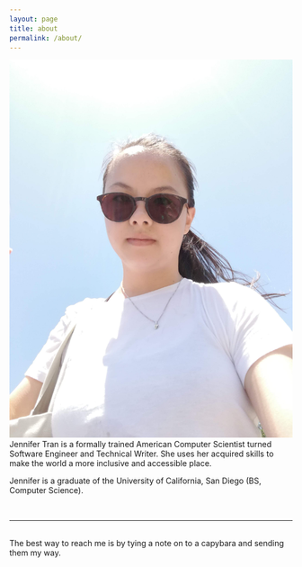 ```yaml
---
layout: page
title: about
permalink: /about/
---
```


<img class="col one right" src="/img/prof_pic.jpg">

<br/>
Jennifer Tran is a formally trained American Computer Scientist turned Software Engineer and Technical Writer. She uses her acquired skills to make the world a more inclusive and accessible place. 

Jennifer is a graduate of the University of California, San Diego (BS, Computer Science). 

<br/>
<hr/>
<br/>
<span class="contacticon center">
	<a href="mailto:jet054@eng.ucsd.edu"><i class="fa fa-envelope-square"></i></a>
	<a href="https://github.com/botanical" target="_blank"><i class="fa fa-github-square"></i></a>
	<a href="https://www.linkedin.com" target="_blank"><i class="fa fa-linkedin-square"></i></a>
	<a href="http://tumblr.com" target="_blank"><i class="fa fa-tumblr-square"></i></a>
	<a href="https://twitter.com" target="_blank"><i class="fa fa-twitter-square"></i></a>
</span>

<div class="col three caption">
	The best way to reach me is by tying a note on to a capybara and sending them my way.
</div>